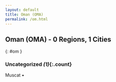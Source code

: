 ```yaml
---
layout: default
title: Oman (OMA)
permalink: /om.html
---
```



## Oman (OMA) - 0 Regions, 1 Cities
{: #om }





### Uncategorized _(1)_{:.count}


Muscat  •


 
